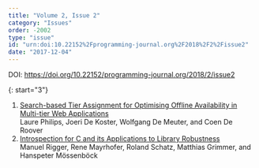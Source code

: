 ```yaml
---
title: "Volume 2, Issue 2"
category: "Issues"
order: -2002
type: "issue"
id: "urn:doi:10.22152%2Fprogramming-journal.org%2F2018%2F2%2Fissue2"
date: "2017-12-04"
---
```

DOI: <https://doi.org/10.22152/programming-journal.org/2018/2/issue2>





{: start="3"}
1. [Search-based Tier Assignment for Optimising Offline Availability in Multi-tier Web Applications](/2018/2/3)  
Laure Philips, Joeri De Koster, Wolfgang De Meuter, and Coen De Roover
1. [Introspection for C and its Applications to Library Robustness](/2018/2/4)  
Manuel Rigger, Rene Mayrhofer, Roland Schatz, Matthias Grimmer, and Hanspeter Mössenböck



